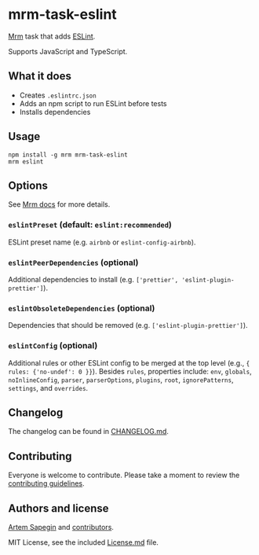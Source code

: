 <!-- ESLint -->

# mrm-task-eslint

[Mrm](https://github.com/sapegin/mrm) task that adds [ESLint](https://eslint.org/).

Supports JavaScript and TypeScript.

## What it does

- Creates `.eslintrc.json`
- Adds an npm script to run ESLint before tests
- Installs dependencies

## Usage

```
npm install -g mrm mrm-task-eslint
mrm eslint
```

## Options

See [Mrm docs](../../docs/Getting_started.md) for more details.

### `eslintPreset` (default: `eslint:recommended`)

ESLint preset name (e.g. `airbnb` or `eslint-config-airbnb`).

### `eslintPeerDependencies` (optional)

Additional dependencies to install (e.g. `['prettier', 'eslint-plugin-prettier']`).

### `eslintObsoleteDependencies` (optional)

Dependencies that should be removed (e.g. `['eslint-plugin-prettier']`).

### `eslintConfig` (optional)

Additional rules or other ESLint config to be merged at the top level (e.g., `{ rules: {'no-undef': 0 }}`). Besides `rules`, properties include: `env`, `globals`, `noInlineConfig`, `parser`, `parserOptions`, `plugins`, `root`, `ignorePatterns`, `settings`, and `overrides`.

## Changelog

The changelog can be found in [CHANGELOG.md](CHANGELOG.md).

## Contributing

Everyone is welcome to contribute. Please take a moment to review the [contributing guidelines](../../Contributing.md).

## Authors and license

[Artem Sapegin](https://sapegin.me) and [contributors](https://github.com/sapegin/mrm/graphs/contributors).

MIT License, see the included [License.md](License.md) file.
